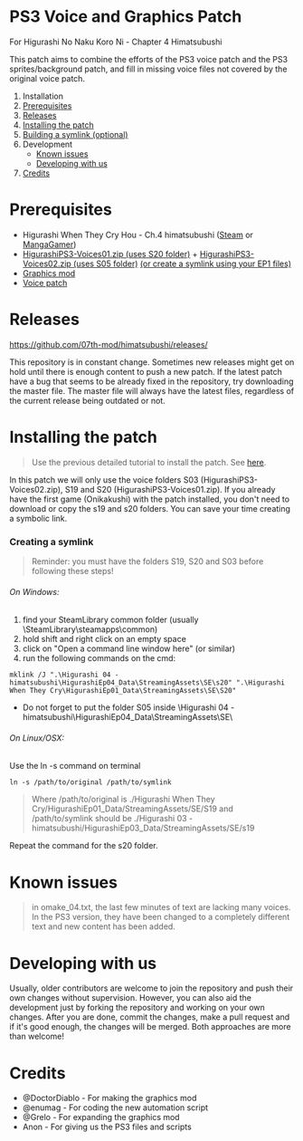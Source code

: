 # PS3 Voice and Graphics Patch

For Higurashi No Naku Koro Ni - Chapter 4 Himatsubushi

This patch aims to combine the efforts of the PS3 voice patch and the PS3 sprites/background patch, and fill in missing voice files not covered by the original voice patch.

1. Installation
  1. [Prerequisites](https://github.com/07th-mod/himatsubushi#prerequisites)
  2. [Releases](https://github.com/07th-mod/himatsubushi#releases)
  3. [Installing the patch](https://github.com/07th-mod/himatsubushi#installing-the-patch)
  4. [Building a symlink (optional)](https://github.com/07th-mod/himatsubushi#creating-a-symlink)
2. Development
    * [Known issues](https://github.com/07th-mod/himatsubushi#known-issues)
    * [Developing with us](https://github.com/07th-mod/himatsubushi#developing-with-us)
3. [Credits](https://github.com/07th-mod/himatsubushi#credits)


# Prerequisites

* Higurashi When They Cry Hou - Ch.4 himatsubushi ([Steam](http://store.steampowered.com/app/526490/) or [MangaGamer](http://www.mangagamer.com/detail.php?goods_type=1&product_code=189))
* [HigurashiPS3-Voices01.zip (uses S20 folder)](https://github.com/07th-mod/resources/releases/download/Nipah/HigurashiPS3-Voices01.zip) + [HigurashiPS3-Voices02.zip (uses S05 folder)](https://github.com/07th-mod/resources/releases/download/Nipah/HigurashiPS3-Voices02.zip) [(or create a symlink using your EP1 files)](https://github.com/07th-mod/himatsubushi#creating-a-symlink)
* [Graphics mod](http://www.mediafire.com/file/cxn386i9kc4ee95/Higurashi+Ch.4+-+PS3+Graphics+Mod+1.0.rar)
* [Voice patch](https://github.com/07th-mod/himatsubushi/releases)

# Releases

https://github.com/07th-mod/himatsubushi/releases/

This repository is in constant change. Sometimes new releases might get on hold until there is enough content to push a new patch. If the latest patch have a bug that seems to be already fixed in the repository, try downloading the master file. The master file will always have the latest files, regardless of the current release being outdated or not.

# Installing the patch

> Use the previous detailed tutorial to install the patch. See [here](https://github.com/07th-mod/onikakushi#installation).

In this patch we will only use the voice folders S03 (HigurashiPS3-Voices02.zip), S19 and S20 (HigurashiPS3-Voices01.zip). If you already have the first game (Onikakushi) with the patch installed, you don't need to download or copy the s19 and s20 folders. You can save your time creating a symbolic link.

### Creating a symlink

> Reminder: you must have the folders S19, S20 and S03 before following these steps!

###### On Windows:
1. find your SteamLibrary common folder (usually \SteamLibrary\steamapps\common)
2. hold shift and right click on an empty space
3. click on "Open a command line window here" (or similar)
4. run the following commands on the cmd:
```
mklink /J ".\Higurashi 04 - himatsubushi\HigurashiEp04_Data\StreamingAssets\SE\s20" ".\Higurashi When They Cry\HigurashiEp01_Data\StreamingAssets\SE\S20"
```

* Do not forget to put the folder S05 inside \Higurashi 04 - himatsubushi\HigurashiEp04_Data\StreamingAssets\SE\


###### On Linux/OSX:
Use the ln -s command on terminal
```
ln -s /path/to/original /path/to/symlink
```
>Where /path/to/original is ./Higurashi When They Cry/HigurashiEp01_Data/StreamingAssets/SE/S19 and /path/to/symlink should be ./Higurashi 03 - himatsubushi/HigurashiEp03_Data/StreamingAssets/SE/s19

Repeat the command for the s20 folder.

# Known issues

> in omake_04.txt, the last few minutes of text are lacking many voices. In the PS3 version, they have been changed to a completely different text and new content has been added.

# Developing with us

Usually, older contributors are welcome to join the repository and push their own changes without supervision. However, you can also aid the development just by forking the repository and working on your own changes. After you are done, commit the changes, make a pull request and if it's good enough, the changes will be merged. Both approaches are more than welcome!

# Credits

- @DoctorDiablo - For making the graphics mod
- @enumag - For coding the new automation script
- @Grelo - For expanding the graphics mod
- Anon - For giving us the PS3 files and scripts
